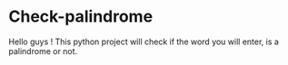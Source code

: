 # Check-palindrome
Hello guys ! This python project will check if the word you will enter, is a palindrome or not.

